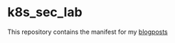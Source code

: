 # k8s_sec_lab

This repository contains the manifest for my [blogposts](https://devopstales.github.io/?utm_source=github&utm_medium=link&utm_campaign=k8s_sec_lab)
